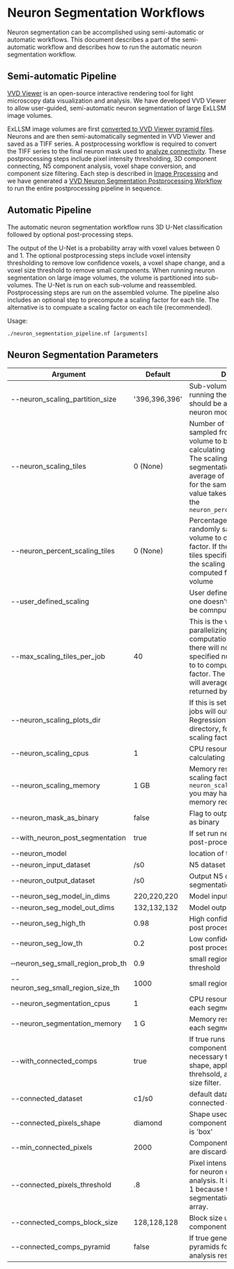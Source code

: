# Neuron Segmentation Workflows

Neuron segmentation can be accomplished using semi-automatic or automatic workflows. This document describes a part of the semi-automatic workflow and describes how to run the automatic neuron segmentation workflow.

## Semi-automatic Pipeline

[VVD Viewer](https://github.com/JaneliaSciComp/VVDViewer) is an open-source interactive rendering tool for light microscopy data visualization and analysis. We have developed VVD Viewer to allow user-guided, semi-automatic neuron segmentation of large ExLLSM image volumes. 

ExLLSM image volumes are first [converted to VVD Viewer pyramid files](./ImageProcessing.md). Neurons and are then semi-automatically segmented in VVD Viewer and saved as a TIFF series. A postprocessing workflow is required to convert the TIFF series to the final neuron mask used to [analyze connectivity](./SynapsePrediction.md). These postprocessing steps include pixel intensity thresholding, 3D component connecting, N5 component analysis, voxel shape conversion, and component size filtering. Each step is described in [Image Processing](./ImageProcessing.md) and we have generated a [VVD Neuron Segmentation Postprocessing Workflow](./ImageProcessing.md#vvd-neuron-segmentation-postprocessing-workflow) to run the entire postprocessing pipeline in sequence.

## Automatic Pipeline

The automatic neuron segmentation workflow runs 3D U-Net classification followed by optional post-processing steps. 

The output of the U-Net is a probability array with voxel values between 0 and 1. The optional postprocessing steps include voxel intensity thresholding to remove low confidence voxels, a voxel shape change, and a voxel size threshold to remove small components. When running neuron segmentation on large image volumes, the volume is partitioned into sub-volumes. The U-Net is run on each sub-volume and reassembled. Postprocessing steps are run on the assembled volume. The pipeline also includes an optional step to precompute a scaling factor for each tile. The alternative is to compuate a scaling factor on each tile (recommended).

Usage:

    ./neuron_segmentation_pipeline.nf [arguments]

## Neuron Segmentation Parameters

| Argument | Default | Description |
|----------|---------|-------------|
| --neuron_scaling_partition_size | '396,396,396' | Sub-volume partition size for running the U-Net model. This should be a multiple of the neuron model output shape |
| --neuron_scaling_tiles| 0 (None) | Number of tiles randomly sampled from the entire volume to be used for calculating the scaling factor. The scaling factor used for segmentation will be the average of all values computed for the sampled tiles. This value takes precedence over the `neuron_percent_scaling_tiles` |
| --neuron_percent_scaling_tiles | 0 (None) | Percentage of the tiles randomly sampled from the volume to calculate the scaling factor. If there's no number of tiles specified for scaling factor the scaling factor will be computed for each sub-volume |
| --user_defined_scaling | | User defined scaling factor if one doesn't want the scaling to be comnputed for each tile |
| --max_scaling_tiles_per_job | 40 | This is the value used for parallelizing the scaling factor computation so that in each job there will not be more than the specified number of tiles used to to compute the scaling factor. The final scaling factor will average the values returned by each individual job |
| --neuron_scaling_plots_dir | | If this is set the scaling factor jobs will output the 'Huber Regression' plots in this directory, for all tiles used for scaling factor computation |
| --neuron_scaling_cpus | 1 | CPU resources required for calculating the scaling factor |
| --neuron_scaling_memory| 1 GB | Memory resources needed for scaling factor jobs; for larger `neuron_scaling_partition_size` you may have to increase the memory required by each job |
| --neuron_mask_as_binary | false | Flag to output the neuron mask as binary |
| --with_neuron_post_segmentation | true | If set run neuron segmentation post-processing |
| --neuron_model| | location of the U-Net model |
| --neuron_input_dataset | /s0 | N5 dataset to segmentation |
| --neuron_output_dataset | /s0 | Output N5 dataset of the segmentation result |
| --neuron_seg_model_in_dims | 220,220,220 | Model input shape |
| --neuron_seg_model_out_dims | 132,132,132 | Model output shape |
| --neuron_seg_high_th | 0.98 | High confidence threshold for post process flood filling |
| --neuron_seg_low_th | 0.2 | Low confidence threshold for post process flood filling |
| &#x2011;&#x2011;neuron_seg_small_region_prob_th | 0.9 | small region probability threshold |
| --neuron_seg_small_region_size_th | 1000 | small region size threshold |
| --neuron_segmentation_cpus | 1 | CPU resources required for each segmentation job |
| --neuron_segmentation_memory | 1 G | Memory resources required for each segmentation job |
| --with_connected_comps | true | If true runs the N5 Spark based component analysis. This is necessary to change voxel shape, apply a voxel intensity threhsold, and a component size filter. |
| --connected_dataset | c1/s0 | default dataset used for connected components |
| --connected_pixels_shape | diamond | Shape used for connected components. Alternative option is 'box' |
| --min_connected_pixels | 2000 | Components below this size are discarded from final result. |
| --connected_pixels_threshold | .8 | Pixel intensity threshold value for neuron component analysis. It is a double value < 1 because the result of the segmentation is a probability array. |
| --connected_comps_block_size | 128,128,128 | Block size used for generating component analysis results. |
| --connected_comps_pyramid | false | If true generates multiscale N5 pyramids for component analysis results. |


